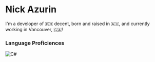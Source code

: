 # Nick Azurin
I'm a developer of 🇵🇭 decent, born and raised in 🇦🇺, and currently working in Vancouver, 🇨🇦! 

### Language Proficiences
![C#](https://img.shields.io/badge/c%23-%23239120.svg?style=for-the-badge&logo=c-sharp&logoColor=white)
